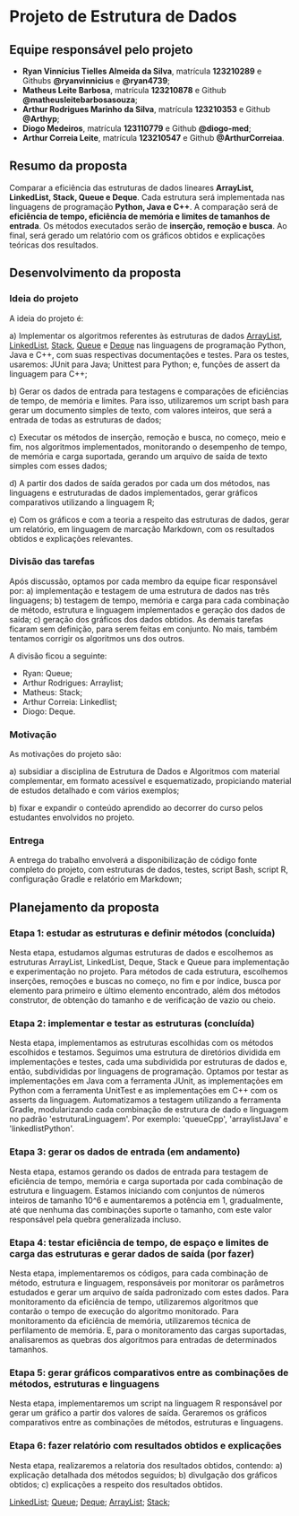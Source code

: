 # Projeto de Estrutura de Dados

## Equipe responsável pelo projeto

- **Ryan Vinnícius Tielles Almeida da Silva**, matrícula **123210289** e Githubs **@ryanvinnicius** e **@ryan4739**;
- **Matheus Leite Barbosa**, matrícula **123210878** e Github **@matheusleitebarbosasouza**;
- **Arthur Rodrigues Marinho da Silva**, matrícula **123210353** e Github **@Arthyp**;
- **Diogo Medeiros**, matrícula **123110779** e Github **@diogo-med**;
- **Arthur Correia Leite**, matrícula **123210547** e Github **@ArthurCorreiaa**.

## Resumo da proposta

Comparar a eficiência das estruturas de dados lineares **ArrayList, LinkedList, Stack, Queue e Deque**. Cada estrutura será implementada nas linguagens de programação **Python, Java e C++**. A comparação será de **eficiência de tempo, eficiência de memória e limites de tamanhos de entrada**. Os métodos executados serão de **inserção, remoção e busca**. Ao final, será gerado um relatório com os gráficos obtidos e explicações teóricas dos resultados.

## Desenvolvimento da proposta

### Ideia do projeto

A ideia do projeto é:

a) Implementar os algoritmos referentes às estruturas de dados [ArrayList](https://joaoarthurbm.github.io/eda/posts/arraylist/), [LinkedList](https://joaoarthurbm.github.io/eda/posts/linkedlist/), [Stack](), [Queue](https://joaoarthurbm.github.io/eda/posts/fifoarray/) e [Deque](https://www.simplilearn.com/tutorials/data-structure-tutorial/dequeue-in-data-structure) nas linguagens de programação Python, Java e C++, com suas respectivas documentações e testes. Para os testes, usaremos: JUnit para Java; Unittest para Python; e, funções de assert da linguagem para C++;

b) Gerar os dados de entrada para testagens e comparações de eficiências de tempo, de memória e limites. Para isso, utilizaremos um script bash para gerar um documento simples de texto, com valores inteiros, que será a entrada de todas as estruturas de dados;

c) Executar os métodos de inserção, remoção e busca, no começo, meio e fim, nos algoritmos implementados, monitorando o desempenho de tempo, de memória e carga suportada, gerando um arquivo de saída de texto simples com esses dados;

d) A partir dos dados de saída gerados por cada um dos métodos, nas linguagens e estruturadas de dados implementados, gerar gráficos comparativos utilizando a linguagem R;

e) Com os gráficos e com a teoria a respeito das estruturas de dados, gerar um relatório, em linguagem de marcação Markdown, com os resultados obtidos e explicações relevantes.

### Divisão das tarefas

Após discussão, optamos por cada membro da equipe ficar responsável por: a) implementação e testagem de uma estrutura de dados nas três linguagens; b) testagem de tempo, memória e carga para cada combinação de método, estrutura e linguagem implementados e geração dos dados de saída; c) geração dos gráficos dos dados obtidos. As demais tarefas ficaram sem definição, para serem feitas em conjunto. No mais, também tentamos corrigir os algoritmos uns dos outros.

A divisão ficou a seguinte:

- Ryan: Queue;
- Arthur Rodrigues: Arraylist;
- Matheus: Stack;
- Arthur Correia: Linkedlist;
- Diogo: Deque.

### Motivação

As motivações do projeto são:

a) subsidiar a disciplina de Estrutura de Dados e Algoritmos com material complementar, em formato acessível e esquematizado, propiciando material de estudos detalhado e com vários exemplos;

b) fixar e expandir o conteúdo aprendido ao decorrer do curso pelos estudantes envolvidos no projeto.

### Entrega

A entrega do trabalho envolverá a disponibilização de código fonte completo do projeto, com estruturas de dados, testes, script Bash, script R, configuração Gradle e relatório em Markdown;

## Planejamento da proposta

### Etapa 1: estudar as estruturas e definir métodos (concluída)

Nesta etapa, estudamos algumas estruturas de dados e escolhemos as estruturas ArrayList, LinkedList, Deque, Stack e Queue para implementação e experimentação no projeto. Para métodos de cada estrutura, escolhemos inserções, remoções e buscas no começo, no fim e por índice, busca por elemento para primeiro e último elemento encontrado, além dos métodos construtor, de obtenção do tamanho e de verificação de vazio ou cheio.

### Etapa 2: implementar e testar as estruturas (concluída)

Nesta etapa, implementamos as estruturas escolhidas com os métodos escolhidos e testamos. Seguimos uma estrutura de diretórios dividida em implementações e testes, cada uma subdividida por estruturas de dados e, então, subdivididas por linguagens de programação. Optamos por testar as implementações em Java com a ferramenta JUnit, as implementações em Python com a ferramenta UnitTest e as implementações em C++ com os asserts da linguagem. Automatizamos a testagem utilizando a ferramenta Gradle, modularizando cada combinação de estrutura de dado e linguagem no padrão 'estruturaLinguagem'. Por exemplo: 'queueCpp', 'arraylistJava' e 'linkedlistPython'.

### Etapa 3: gerar os dados de entrada (em andamento)

Nesta etapa, estamos gerando os dados de entrada para testagem de eficiência de tempo, memória e carga suportada por cada combinação de estrutura e linguagem. Estamos iniciando com conjuntos de números inteiros de tamanho 10^6 e aumentaremos a potência em 1, gradualmente, até que nenhuma das combinações suporte o tamanho, com este valor responsável pela quebra generalizada incluso.

### Etapa 4: testar eficiência de tempo, de espaço e limites de carga das estruturas e gerar dados de saída (por fazer)

Nesta etapa, implementaremos os códigos, para cada combinação de método, estrutura e linguagem, responsáveis por monitorar os parâmetros estudados e gerar um arquivo de saída padronizado com estes dados. Para monitoramento da eficiência de tempo, utilizaremos algoritmos que contarão o tempo de execução do algoritmo monitorado. Para monitoramento da eficiência de memória, utilizaremos técnica de perfilamento de memória. E, para o monitoramento das cargas suportadas, analisaremos as quebras dos algoritmos para entradas de determinados tamanhos.

### Etapa 5: gerar gráficos comparativos entre as combinações de métodos, estruturas e linguagens

Nesta etapa, implementaremos um script na linguagem R responsável por gerar um gráfico a partir dos valores de saída. Geraremos os gráficos comparativos entre as combinações de métodos, estruturas e linguagens.

### Etapa 6: fazer relatório com resultados obtidos e explicações 

Nesta etapa, realizaremos a relatoria dos resultados obtidos, contendo: a) explicação detalhada dos métodos seguidos; b) divulgação dos gráficos obtidos; c) explicações a respeito dos resultados obtidos.

[LinkedList](https://github.com/ryan4739/projeto-eda/blob/main/data/reports/AnaliseLinkedList.md);
[Queue]();
[Deque]();
[ArrayList]();
[Stack]();
